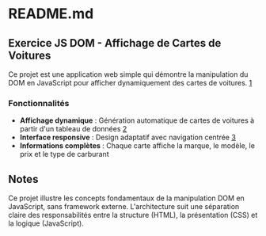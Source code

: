 # README.md

## Exercice JS DOM - Affichage de Cartes de Voitures

Ce projet est une application web simple qui démontre la manipulation du DOM en JavaScript pour afficher dynamiquement des cartes de voitures. [1](#0-0)

### Fonctionnalités

- **Affichage dynamique** : Génération automatique de cartes de voitures à partir d'un tableau de données [2](#0-1)
- **Interface responsive** : Design adaptatif avec navigation centrée [3](#0-2)
- **Informations complètes** : Chaque carte affiche la marque, le modèle, le prix et le type de carburant

## Notes

Ce projet illustre les concepts fondamentaux de la manipulation DOM en JavaScript, sans framework externe. L'architecture suit une séparation claire des responsabilités entre la structure (HTML), la présentation (CSS) et la logique (JavaScript).
